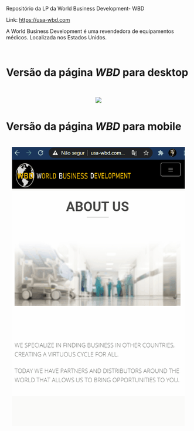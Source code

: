 Repositório da LP da World Business Development- WBD

Link: https://usa-wbd.com

<p> A World Business Development é uma revendedora de equipamentos médicos. Localizada nos Estados Unidos. </p><br>

<h1>Versão da página <i>WBD</i> para desktop<h1>
<p align="center">
<img src="img/usa-wbd-desk-rm.gif">
</p>

  
<h1>Versão da página <i>WBD</i> para mobile<h1>
<p align="center">
<img src="img/usa-wbd-mobile-rm.gif">
</p>


